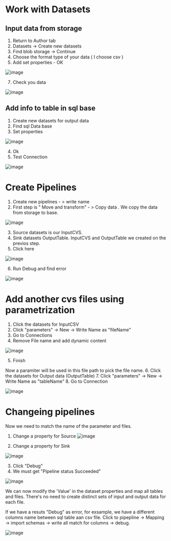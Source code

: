 # Work with Datasets

## Input data from storage

1. Return to Author tab
2. Datasets -> Create new datasets
3. Find blob storage -> Continue
4. Choose the format type of your data ( I choose csv )
5.  Add set properties - OK 

![image](https://github.com/olga12401/Azure_Data_Factories/assets/86374953/8bf3617d-f3cf-484a-97d3-1915f2ec5693) 

7. Check you data

![image](https://github.com/olga12401/Azure_Data_Factories/assets/86374953/3d0c2e6f-6b32-481a-86c4-2ef62cd602d8)

## Add info to table in sql base 

1. Create new datasets for output data
2. Find sql Data base
3. Set properties

![image](https://github.com/olga12401/Azure_Data_Factories/assets/86374953/e3614a05-f66c-4965-a8c4-e2379ba5ba0a) 

4. Ok
5. Test Connection

![image](https://github.com/olga12401/Azure_Data_Factories/assets/86374953/bd3bb334-b125-4572-8646-6ec0306c0d2b) 

# Create Pipelines

1. Create new pipelines - > write name
2. First step is " Move and transform" - > Copy data . We copy the data from storage to base.

![image](https://github.com/olga12401/Azure_Data_Factories/assets/86374953/d6b37bfc-de71-49e3-b253-27ae583a44be) 

3. Source datasets is our InputCVS.
4. Sink datasets OutputTable.
  InputCVS and  OutputTable we created on the previos step.
5. Click here

![image](https://github.com/olga12401/Azure_Data_Factories/assets/86374953/d7e496de-934e-4edc-9821-24120095884b)

6. Run Debug and find error

![image](https://github.com/olga12401/Azure_Data_Factories/assets/86374953/5942c2fc-0f1c-4fcf-aa92-4ec5b7248fb1) 

# Add another cvs files using parametrization 

1. Click the datasets for InputCSV
2. Click "parameters" -> New -> Write Name as "fileName"
3. Go to Connections
4. Remove File name and add dynamic content

![image](https://github.com/olga12401/Azure_Data_Factories/assets/86374953/d6957a45-5292-4b08-9297-5c92146c091b)

5. Finish

Now a paramiter will be used in this file path to pick the file name.
6. Click the datasets for Output data (OutputTable)
7. Click "parameters" -> New -> Write Name as "tableName"
8. Go to Connection

![image](https://github.com/olga12401/Azure_Data_Factories/assets/86374953/445202d1-76af-4a78-b7c2-546a1cfa70d9)

# Changeing pipelines 

Now we need to match the name of the parameter and files.

1. Change a property for Source
 ![image](https://github.com/olga12401/Azure_Data_Factories/assets/86374953/126cdcd2-3cff-4902-9774-e64c1cee37b1)

2. Change a property for Sink

 ![image](https://github.com/olga12401/Azure_Data_Factories/assets/86374953/8246d162-08e1-4f32-bd6b-5ac62d834027) 

3. Click "Debug"
4. We must get "Pipeline status Succeeded"

![image](https://github.com/olga12401/Azure_Data_Factories/assets/86374953/3132c2e9-3c1d-4f74-94db-b7ce3a0b63d8)

We can now modify the 'Value' in the dataset properties and map all tables and files. There's no need to create distinct sets of input and output data for each file.

If we have a resuts "Debug" as error,  for exsample, we have a different columns name between sql table aan csv file.
Click to pipepline -> Mapping -> import schemas -> write all match for columns -> debug.

![image](https://github.com/olga12401/Azure_Data_Factories/assets/86374953/3f8717d4-ee33-4e75-9eb8-63a693f69059) 




